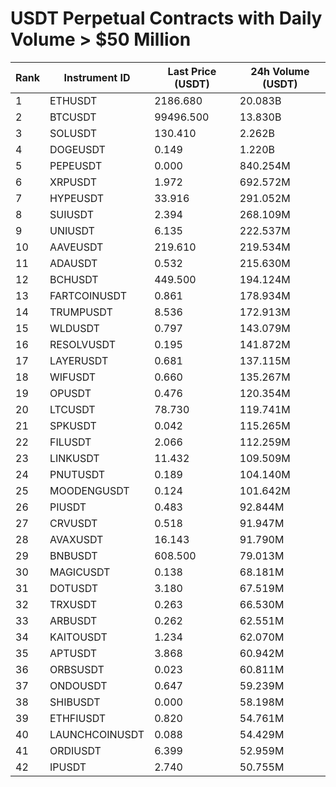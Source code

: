 # USDT Perpetual Contracts with Daily Volume > $50 Million

| Rank | Instrument ID | Last Price (USDT) | 24h Volume (USDT) |
|------|---------------|-------------------|-------------------|
| 1 | ETHUSDT | 2186.680 | 20.083B |
| 2 | BTCUSDT | 99496.500 | 13.830B |
| 3 | SOLUSDT | 130.410 | 2.262B |
| 4 | DOGEUSDT | 0.149 | 1.220B |
| 5 | PEPEUSDT | 0.000 | 840.254M |
| 6 | XRPUSDT | 1.972 | 692.572M |
| 7 | HYPEUSDT | 33.916 | 291.052M |
| 8 | SUIUSDT | 2.394 | 268.109M |
| 9 | UNIUSDT | 6.135 | 222.537M |
| 10 | AAVEUSDT | 219.610 | 219.534M |
| 11 | ADAUSDT | 0.532 | 215.630M |
| 12 | BCHUSDT | 449.500 | 194.124M |
| 13 | FARTCOINUSDT | 0.861 | 178.934M |
| 14 | TRUMPUSDT | 8.536 | 172.913M |
| 15 | WLDUSDT | 0.797 | 143.079M |
| 16 | RESOLVUSDT | 0.195 | 141.872M |
| 17 | LAYERUSDT | 0.681 | 137.115M |
| 18 | WIFUSDT | 0.660 | 135.267M |
| 19 | OPUSDT | 0.476 | 120.354M |
| 20 | LTCUSDT | 78.730 | 119.741M |
| 21 | SPKUSDT | 0.042 | 115.265M |
| 22 | FILUSDT | 2.066 | 112.259M |
| 23 | LINKUSDT | 11.432 | 109.509M |
| 24 | PNUTUSDT | 0.189 | 104.140M |
| 25 | MOODENGUSDT | 0.124 | 101.642M |
| 26 | PIUSDT | 0.483 | 92.844M |
| 27 | CRVUSDT | 0.518 | 91.947M |
| 28 | AVAXUSDT | 16.143 | 91.790M |
| 29 | BNBUSDT | 608.500 | 79.013M |
| 30 | MAGICUSDT | 0.138 | 68.181M |
| 31 | DOTUSDT | 3.180 | 67.519M |
| 32 | TRXUSDT | 0.263 | 66.530M |
| 33 | ARBUSDT | 0.262 | 62.551M |
| 34 | KAITOUSDT | 1.234 | 62.070M |
| 35 | APTUSDT | 3.868 | 60.942M |
| 36 | ORBSUSDT | 0.023 | 60.811M |
| 37 | ONDOUSDT | 0.647 | 59.239M |
| 38 | SHIBUSDT | 0.000 | 58.198M |
| 39 | ETHFIUSDT | 0.820 | 54.761M |
| 40 | LAUNCHCOINUSDT | 0.088 | 54.429M |
| 41 | ORDIUSDT | 6.399 | 52.959M |
| 42 | IPUSDT | 2.740 | 50.755M |
